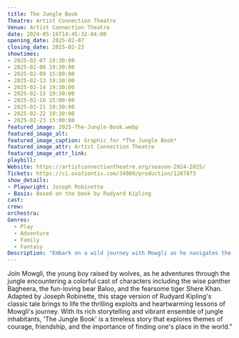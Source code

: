 ```yaml
---
title: The Jungle Book
Theatre: Artist Connection Theatre
Venue: Artist Connection Theatre
date: 2024-05-16T14:45:32-04:00
opening_date: 2025-02-07
closing_date: 2025-02-23
showtimes:
- 2025-02-07 19:30:00
- 2025-02-08 19:30:00
- 2025-02-09 15:00:00
- 2025-02-13 19:30:00
- 2025-02-14 19:30:00
- 2025-02-15 19:30:00
- 2025-02-16 15:00:00
- 2025-02-21 19:30:00
- 2025-02-22 19:30:00
- 2025-02-23 15:00:00
featured_image: 2025-The-Jungle-Book.webp
featured_image_alt: 
featured_image_caption: Graphic for *The Jungle Book*
featured_image_attr: Artist Connection Theatre
featured_image_attr_link: 
playbill:
Website: https://artistconnectiontheatre.org/season-2024-2025/
Tickets: https://ci.ovationtix.com/34989/production/1207873
show_details: 
- Playwright: Joseph Robinette
- Basis: Based on the book by Rudyard Kipling
cast:
crew:
orchestra:
Genres:
  - Play
  - Adventure
  - Family
  - Fantasy
Description: "Embark on a wild journey with Mowgli as he navigates the jungle and discovers the true meaning of family and belonging in this enchanting adaptation."
---
```

Join Mowgli, the young boy raised by wolves, as he adventures through the jungle encountering a colorful cast of characters including the wise panther Bagheera, the fun-loving bear Baloo, and the fearsome tiger Shere Khan. Adapted by Joseph Robinette, this stage version of Rudyard Kipling's classic tale brings to life the thrilling exploits and heartwarming lessons of Mowgli's journey. With its rich storytelling and vibrant ensemble of jungle inhabitants, 'The Jungle Book' is a timeless story that explores themes of courage, friendship, and the importance of finding one's place in the world."
